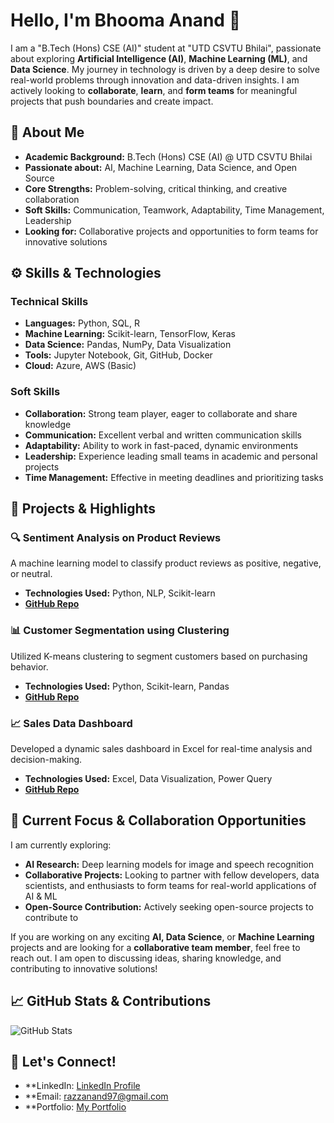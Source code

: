 # Hello, I'm Bhooma Anand 👋

I am a "B.Tech (Hons) CSE (AI)" student at "UTD CSVTU Bhilai", passionate about exploring **Artificial Intelligence (AI)**, **Machine Learning (ML)**, and **Data Science**. My journey in technology is driven by a deep desire to solve real-world problems through innovation and data-driven insights. I am actively looking to **collaborate**, **learn**, and **form teams** for meaningful projects that push boundaries and create impact.

## 💼 About Me
- **Academic Background:** B.Tech (Hons) CSE (AI) @ UTD CSVTU Bhilai
- **Passionate about:** AI, Machine Learning, Data Science, and Open Source
- **Core Strengths:** Problem-solving, critical thinking, and creative collaboration
- **Soft Skills:** Communication, Teamwork, Adaptability, Time Management, Leadership
- **Looking for:** Collaborative projects and opportunities to form teams for innovative solutions

## ⚙️ Skills & Technologies

### **Technical Skills**
- **Languages:** Python, SQL, R
- **Machine Learning:** Scikit-learn, TensorFlow, Keras
- **Data Science:** Pandas, NumPy, Data Visualization
- **Tools:** Jupyter Notebook, Git, GitHub, Docker
- **Cloud:** Azure, AWS (Basic)
  
### **Soft Skills**
- **Collaboration:** Strong team player, eager to collaborate and share knowledge
- **Communication:** Excellent verbal and written communication skills
- **Adaptability:** Ability to work in fast-paced, dynamic environments
- **Leadership:** Experience leading small teams in academic and personal projects
- **Time Management:** Effective in meeting deadlines and prioritizing tasks

## 🚀 Projects & Highlights

### 🔍 **Sentiment Analysis on Product Reviews**
A machine learning model to classify product reviews as positive, negative, or neutral.
- **Technologies Used:** Python, NLP, Scikit-learn
- **[GitHub Repo](https://github.com/your-username/sentiment-analysis)**

### 📊 **Customer Segmentation using Clustering**
Utilized K-means clustering to segment customers based on purchasing behavior.
- **Technologies Used:** Python, Scikit-learn, Pandas
- **[GitHub Repo](https://github.com/your-username/customer-segmentation)**

### 📈 **Sales Data Dashboard**
Developed a dynamic sales dashboard in Excel for real-time analysis and decision-making.
- **Technologies Used:** Excel, Data Visualization, Power Query
- **[GitHub Repo](https://github.com/your-username/sales-dashboard)**

## 🌱 **Current Focus & Collaboration Opportunities**
I am currently exploring:
- **AI Research:** Deep learning models for image and speech recognition
- **Collaborative Projects:** Looking to partner with fellow developers, data scientists, and enthusiasts to form teams for real-world applications of AI & ML
- **Open-Source Contribution:** Actively seeking open-source projects to contribute to

If you are working on any exciting **AI, Data Science**, or **Machine Learning** projects and are looking for a **collaborative team member**, feel free to reach out. I am open to discussing ideas, sharing knowledge, and contributing to innovative solutions!

## 📈 GitHub Stats & Contributions

![GitHub Stats](https://github-readme-stats.vercel.app/api?username=your-username&show_icons=true&hide_title=true&count_private=true&hide=prs&theme=dark&border_radius=5)

## 📢 Let's Connect!
- **LinkedIn: [LinkedIn Profile](https://www.linkedin.com/in/bhooma-anand-b78798273/)
- **Email: razzanand97@gmail.com
- **Portfolio: [My Portfolio](https://your-portfolio.com)

